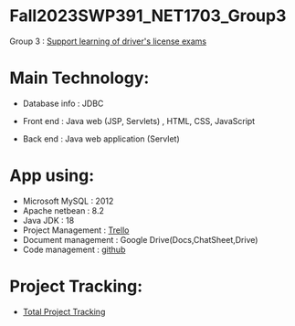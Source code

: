 # Fall2023SWP391_NET1703_Group3

Group 3 : [Support learning of driver's license exams](https://github.com/mzgamingvn/Fall2023SWP391_NET1703_Group3)

# Main Technology:

- Database info : JDBC
- Front end : Java web (JSP, Servlets) , HTML, CSS, JavaScript

- Back end : Java web application (Servlet)

# App using:

- Microsoft MySQL : 2012
- Apache netbean : 8.2
- Java JDK : 18
- Project Management : [Trello](https://trello.com/home)
- Document management : Google Drive(Docs,ChatSheet,Drive)
- Code management : [github](https://github.com/mzgamingvn/Fall2023SWP391_NET1703_Group3)

# Project Tracking:

- [Total Project Tracking](https://docs.google.com/spreadsheets/d/1utR5c61H9f9SPFJ1Tc0uGV38jzjYBDm4o0OUmoZq1tM/edit#gid=206329980)
